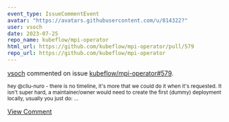 ```yaml
---
event_type: IssueCommentEvent
avatar: "https://avatars.githubusercontent.com/u/814322?"
user: vsoch
date: 2023-07-25
repo_name: kubeflow/mpi-operator
html_url: https://github.com/kubeflow/mpi-operator/pull/579
repo_url: https://github.com/kubeflow/mpi-operator
---
```


<a href='https://github.com/vsoch' target='_blank'>vsoch</a> commented on issue <a href='https://github.com/kubeflow/mpi-operator/pull/579' target='_blank'>kubeflow/mpi-operator#579</a>.

<small>hey @cliu-nuro - there is no timeline, it's more that we could do it when it's requested. It isn't super hard, a maintainer/owner would need to create the first (dummy) deployment locally, usually you just do:...</small>

<a href='https://github.com/kubeflow/mpi-operator/pull/579' target='_blank'>View Comment</a>